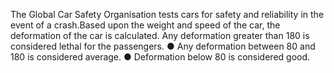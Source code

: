 The Global Car Safety Organisation tests cars for safety and reliability in the event of a
crash.Based upon the weight and speed of the car, the deformation of the car is calculated.
Any deformation greater than 180 is considered lethal for the passengers.
● Any deformation between 80 and 180 is considered average.
● Deformation below 80 is considered good.
